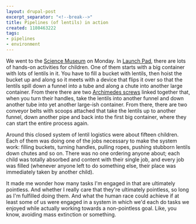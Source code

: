 ```yaml
---
layout: drupal-post
excerpt_separator: "<!--break-->"
title: Pipelines (of lentils) in action
created: 1180463222
tags:
- pipelines
- environment
---
```

We went to the [Science Museum][1] on Monday. In [Launch Pad][2], there are lots of hands-on activities for children. One of them starts with a big container with lots of lentils in it. You have to fill a bucket with lentils, then hoist the bucket up and along so it meets with a device that flips it over so that the lentils spill down a funnel into a tube and along a chute into another large container. From there there are two [Archimedes screws][3] linked together that, when you turn their handles, take the lentils into another funnel and down another tube into yet another large-ish container. From there, there are two conveyor belts with scoops attached that take the lentils up to another funnel, down another pipe and back into the first big container, where they can start the entire process again.

[1]: http://www.sciencemuseum.org.uk/ "London Science Museum"
[2]: http://www.sciencemuseum.org.uk/visitmuseum/galleries/launchpad.aspx "Launch Pad Gallery"
[3]: http://en.wikipedia.org/wiki/Archimedes_screw "Archimedes Screw"

<!--break-->

Around this closed system of lentil logistics were about fifteen children. Each of them was doing one of the jobs necessary to make the system work: filling buckets, turning handles, pulling ropes, pushing stubborn lentils down chutes and so on. There was no one ordering anyone about; each child was totally absorbed and content with their single job, and every job was filled (whenever anyone left to do something else, their place was immediately taken by another child).

It made me wonder how many tasks I'm engaged in that are ultimately pointless. And whether I really care that they're ultimately pointless, so long as I'm fulfilled doing them. And what the human race could achieve if at least some of us were engaged in a system in which we'd each do tasks we enjoyed while actually working towards a non-pointless goal. Like, you know, avoiding mass extinction or something.
